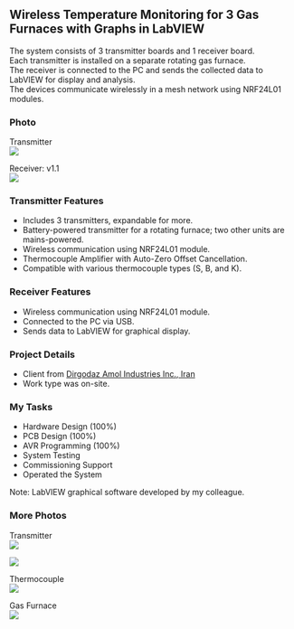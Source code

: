 ## Wireless Temperature Monitoring for 3 Gas Furnaces with Graphs in LabVIEW
   
The system consists of 3 transmitter boards and 1 receiver board.  
Each transmitter is installed on a separate rotating gas furnace.  
The receiver is connected to the PC and sends the collected data to LabVIEW for display and analysis.  
The devices communicate wirelessly in a mesh network using NRF24L01 modules.  

### Photo
Transmitter    
![](https://s34.picofile.com/file/8487158368/Transmitter.jpg)

Receiver: v1.1  
![](https://s34.picofile.com/file/8487158418/Receiver_v1_1.jpg)

### Transmitter Features
- Includes 3 transmitters, expandable for more.
- Battery-powered transmitter for a rotating furnace; two other units are mains-powered.
- Wireless communication using NRF24L01 module.
- Thermocouple Amplifier with Auto-Zero Offset Cancellation.
- Compatible with various thermocouple types (S, B, and K).

### Receiver Features
- Wireless communication using NRF24L01 module.
- Connected to the PC via USB.
- Sends data to LabVIEW for graphical display.

### Project Details
- Client from [Dirgodaz Amol Industries Inc., Iran](https://dirgodazamol.com/en/)
- Work type was on-site.

### My Tasks
- Hardware Design (100%)
- PCB Design (100%)
- AVR Programming (100%)
- System Testing
- Commissioning Support
- Operated the System

Note: LabVIEW graphical software developed by my colleague.

### More Photos
Transmitter    
![](https://s34.picofile.com/file/8487158376/Transmitter2.jpg)

![](https://s34.picofile.com/file/8487158384/Transmitter3.jpg)

Thermocouple   
![](https://s34.picofile.com/file/8487158400/TC.jpg)

Gas Furnace   
![](https://s34.picofile.com/file/8487158426/GasFurnace.jpg)

